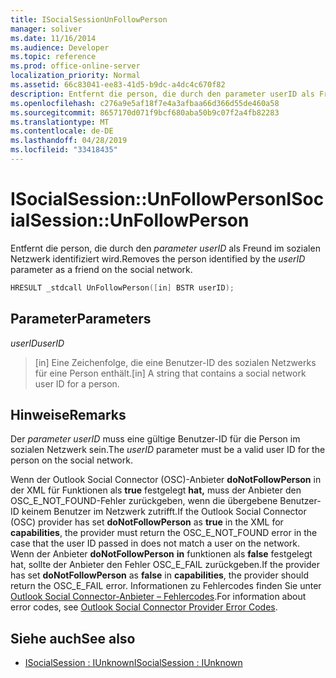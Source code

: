 ```yaml
---
title: ISocialSessionUnFollowPerson
manager: soliver
ms.date: 11/16/2014
ms.audience: Developer
ms.topic: reference
ms.prod: office-online-server
localization_priority: Normal
ms.assetid: 66c83041-ee83-41d5-b9dc-a4dc4c670f82
description: Entfernt die person, die durch den parameter userID als Freund im sozialen Netzwerk identifiziert wird.
ms.openlocfilehash: c276a9e5af18f7e4a3afbaa66d366d55de460a58
ms.sourcegitcommit: 8657170d071f9bcf680aba50b9c07f2a4fb82283
ms.translationtype: MT
ms.contentlocale: de-DE
ms.lasthandoff: 04/28/2019
ms.locfileid: "33418435"
---
```

# <a name="isocialsessionunfollowperson"></a><span data-ttu-id="6a1bf-103">ISocialSession::UnFollowPerson</span><span class="sxs-lookup"><span data-stu-id="6a1bf-103">ISocialSession::UnFollowPerson</span></span>

<span data-ttu-id="6a1bf-104">Entfernt die person, die durch den  _parameter userID_ als Freund im sozialen Netzwerk identifiziert wird.</span><span class="sxs-lookup"><span data-stu-id="6a1bf-104">Removes the person identified by the  _userID_ parameter as a friend on the social network.</span></span> 
  
```cpp
HRESULT _stdcall UnFollowPerson([in] BSTR userID);
```

## <a name="parameters"></a><span data-ttu-id="6a1bf-105">Parameter</span><span class="sxs-lookup"><span data-stu-id="6a1bf-105">Parameters</span></span>

<span data-ttu-id="6a1bf-106">_userID_</span><span class="sxs-lookup"><span data-stu-id="6a1bf-106">_userID_</span></span>
  
> <span data-ttu-id="6a1bf-107">[in] Eine Zeichenfolge, die eine Benutzer-ID des sozialen Netzwerks für eine Person enthält.</span><span class="sxs-lookup"><span data-stu-id="6a1bf-107">[in] A string that contains a social network user ID for a person.</span></span>
    
## <a name="remarks"></a><span data-ttu-id="6a1bf-108">Hinweise</span><span class="sxs-lookup"><span data-stu-id="6a1bf-108">Remarks</span></span>

<span data-ttu-id="6a1bf-109">Der  _parameter userID_ muss eine gültige Benutzer-ID für die Person im sozialen Netzwerk sein.</span><span class="sxs-lookup"><span data-stu-id="6a1bf-109">The  _userID_ parameter must be a valid user ID for the person on the social network.</span></span> 
  
<span data-ttu-id="6a1bf-110">Wenn der Outlook Social Connector (OSC)-Anbieter **doNotFollowPerson** in der XML für Funktionen als **true** festgelegt **hat,** muss der Anbieter den OSC_E_NOT_FOUND-Fehler zurückgeben, wenn die übergebene Benutzer-ID keinem Benutzer im Netzwerk zutrifft.</span><span class="sxs-lookup"><span data-stu-id="6a1bf-110">If the Outlook Social Connector (OSC) provider has set **doNotFollowPerson** as **true** in the XML for **capabilities**, the provider must return the OSC_E_NOT_FOUND error in the case that the user ID passed in does not match a user on the network.</span></span> <span data-ttu-id="6a1bf-111">Wenn der Anbieter **doNotFollowPerson** **in** funktionen als **false** festgelegt hat, sollte der Anbieter den Fehler OSC_E_FAIL zurückgeben.</span><span class="sxs-lookup"><span data-stu-id="6a1bf-111">If the provider has set **doNotFollowPerson** as **false** in **capabilities**, the provider should return the OSC_E_FAIL error.</span></span> <span data-ttu-id="6a1bf-112">Informationen zu Fehlercodes finden Sie unter [Outlook Social Connector-Anbieter – Fehlercodes](outlook-social-connector-provider-error-codes.md).</span><span class="sxs-lookup"><span data-stu-id="6a1bf-112">For information about error codes, see [Outlook Social Connector Provider Error Codes](outlook-social-connector-provider-error-codes.md).</span></span>
  
## <a name="see-also"></a><span data-ttu-id="6a1bf-113">Siehe auch</span><span class="sxs-lookup"><span data-stu-id="6a1bf-113">See also</span></span>

- [<span data-ttu-id="6a1bf-114">ISocialSession : IUnknown</span><span class="sxs-lookup"><span data-stu-id="6a1bf-114">ISocialSession : IUnknown</span></span>](isocialsessioniunknown.md)

